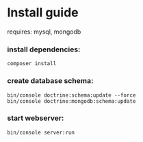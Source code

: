 Install guide
========================

requires: mysql, mongodb

### install dependencies:
 
```
composer install
```

### create database schema:
```
bin/console doctrine:schema:update --force 
bin/console doctrine:mongodb:schema:update
```

### start webserver:

```
bin/console server:run
```